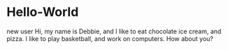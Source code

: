 # Hello-World
new user
Hi, my name is Debbie, and I like to eat chocolate ice cream, and pizza. I like to play basketball, and work on computers. How about you?
